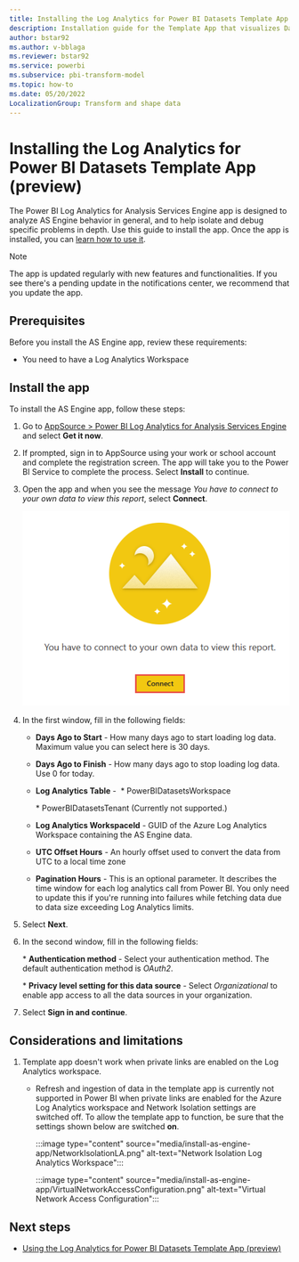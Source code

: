 ```yaml
---
title: Installing the Log Analytics for Power BI Datasets Template App (preview)
description: Installation guide for the Template App that visualizes Dataset activity from Analysis Services
author: bstar92
ms.author: v-bblaga
ms.reviewer: bstar92
ms.service: powerbi
ms.subservice: pbi-transform-model
ms.topic: how-to
ms.date: 05/20/2022
LocalizationGroup: Transform and shape data
---
```

# Installing the Log Analytics for Power BI Datasets Template App (preview)

The Power BI Log Analytics for Analysis Services Engine app is designed to analyze AS Engine behavior in general, and to help isolate and debug specific problems in depth. Use this guide to install the app. Once the app is installed, you can [learn how to use it](desktop-loganalytics-reportguide-datasets.md).

>[!NOTE]
>The app is updated regularly with new features and functionalities. If you see there's a pending update in the notifications center, we recommend that you update the app.
## Prerequisites

Before you install the AS Engine app, review these requirements:

* You need to have a Log Analytics Workspace 

## Install the app

To install the AS Engine app, follow these steps:

1. Go to [AppSource > Power BI Log Analytics for Analysis Services Engine](https://appsource.microsoft.com/product/power-bi/pbi_pcmm.powerbiloganalyticsforasengine) and select **Get it now**.

1. If prompted, sign in to AppSource using your work or school account and complete the registration screen. The app will take you to the Power BI Service to complete the process. Select **Install** to continue.

1. Open the app and when you see the message *You have to connect to your own data to view this report*, select **Connect**.

    ![Install AS Engine - Connect your own data](media/install-as-engine-app/InstallASEngine.png)

1. In the first window, fill in the following fields:

    * **Days Ago to Start** - How many days ago to start loading log data. Maximum value you can select here is 30 days.

    * **Days Ago to Finish** - How many days ago to stop loading log data. Use 0 for today. 
    * **Log Analytics Table** - 
 ​
       ​* PowerBIDatasetsWorkspace 

       ​* PowerBIDatasetsTenant (Currently not supported.)


    * **Log Analytics WorkspaceId** - GUID of the Azure Log Analytics Workspace containing the AS Engine data.

    * **UTC Offset Hours** - An hourly offset used to convert the data from UTC to a local time zone

    * **Pagination Hours** - This is an optional parameter. It describes the time window for each log analytics call from Power BI. You only need to update this if you're running into failures while fetching data due to data size exceeding Log Analytics limits.
​

4. Select **Next**.

5. In the second window, fill in the following fields:

   ​* **Authentication method** - Select your authentication method. The default authentication method is *OAuth2*.

   ​* **Privacy level setting for this data source** - Select *Organizational* to enable app access to all the data sources in your organization.


6. Select **Sign in and continue**.

## Considerations and limitations

1. Template app doesn't work when private links are enabled on the Log Analytics workspace.
    * Refresh and ingestion of data in the template app is currently not supported in Power BI when private links are enabled for the Azure Log Analytics workspace and  Network Isolation settings are switched off. To allow the template app to function, be sure that the settings shown below are switched **on**.

        :::image type="content" source="media/install-as-engine-app/NetworkIsolationLA.png" alt-text="Network Isolation Log Analytics Workspace":::

        :::image type="content" source="media/install-as-engine-app/VirtualNetworkAccessConfiguration.png" alt-text="Virtual Network Access Configuration":::

## Next steps

* [Using the Log Analytics for Power BI Datasets Template App (preview)](desktop-loganalytics-reportguide-datasets.md)
